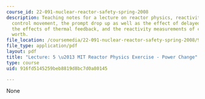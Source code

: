 ```yaml
---
course_id: 22-091-nuclear-reactor-safety-spring-2008
description: Teaching notes for a lecture on reactor physics, reactivity effects of
  control movement, the prompt drop up as well as the effect of delayed neutrons,
  the effects of thermal feedback, and the reactivity measurements of control rod
  worth.
file_location: /coursemedia/22-091-nuclear-reactor-safety-spring-2008/916fd5145259beb8819d8bc7d0a80145_MIT22_091S08_lec05.pdf
file_type: application/pdf
layout: pdf
title: "Lecture: 5 \u2013 MIT Reactor Physics Exercise - Power Change"
type: course
uid: 916fd5145259beb8819d8bc7d0a80145

---
```

None